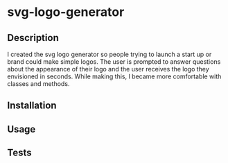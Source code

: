 # svg-logo-generator

## Description
I created the svg logo generator so people trying to launch a start up or brand could make simple logos. The user is prompted to answer questions about the appearance of their logo and the user receives the logo they envisioned in seconds. While making this, I became more comfortable with classes and methods.

## Installation



## Usage



## Tests